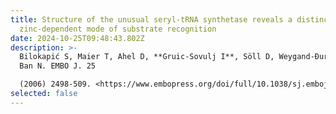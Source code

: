```yaml
---
title: Structure of the unusual seryl-tRNA synthetase reveals a distinct
  zinc-dependent mode of substrate recognition
date: 2024-10-25T09:48:43.802Z
description: >-
  Bilokapić S, Maier T, Ahel D, **Gruic-Sovulj I**, Söll D, Weygand-Đurašević I,
  Ban N. EMBO J. 25

  (2006) 2498-509. <https://www.embopress.org/doi/full/10.1038/sj.emboj.7601129>
selected: false
---
```

